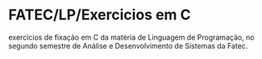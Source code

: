 # FATEC/LP/Exercicios em C
exercícios de fixação em C da matéria de Linguagem de Programação, no segundo semestre de Análise e Desenvolvimento de Sistemas da Fatec.
